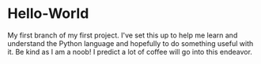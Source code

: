 # Hello-World

My first branch of my first project.  I've set this up to help me learn and understand the Python language and hopefully to do something useful with it.  Be kind as I am a noob!  I predict a lot of coffee will go into this endeavor.  
